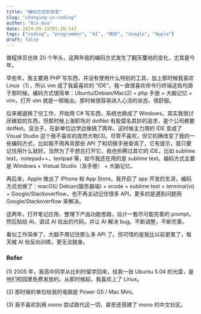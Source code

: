 ```yaml
---
title: "编码方式的改变"
slug: "changing-in-coding"
author: "Bin Hua"
date: 2024-09-15T01:26:14Z
tags: ["coding", "programmer", "AI", "微软", "Google", "Apple"]
draft: false
---
```


做程序员也快 20 个年头，这两年我的编码方式发生了翻天覆地的变化，尤其是今年。

早些年，我主要用 PHP 写东西，并没有使用什么特别的工具，加上那时候我喜欢 Linux（1），所以 vim 成了我最喜欢的 “IDE”。我一直很喜欢命令行终端这些均源于那时候。编码方式很简单：Ubuntu/Debian/Mac(2) + php 手册 + 大脑记忆 + vim，打开 vim 就是一顿输出。那时候很容易进入心流的状态，很舒服。

后来被逼换了份工作，开始用 C# 写东西，系统也换成了 Windows。其实我很讨厌微软的东西，但那时候上海职场对 dotNet 有股莫名其妙的追求，是个公司都要 dotNet。没法子，在新单位边学边做搞了两年。这时候主力用的 IDE 变成了 Visual Studio 这个我不喜欢的庞然大物(3)。尽管不喜欢，但它的确改变了我的一些编码方式，比如我不用再背那些 API 了和切换手册查询了，它有提示，我只要记住用什么就好。当然为了不想总打开它，我也折腾过其它的 IDE，比如 sublime text，notepad++，textpad 等，如今我还在用的是 sublime text。编码方式主要是 Windows + Vistual Studio（及手册） + 大脑记忆。

再后来，Apple 推出了 iPhone 和 App Store，我开启了 app 开发的生涯，编码方式也换了：macOS/ Debian(服务器端) + xcode + sublime text + terminal(vi) + Google/Stackoverflow，也不再主动记住很多 API，更多的是遇到问题用 Google/Stackoverflow 来解决。

这两年，打开笔记应用，整理下产品功能思路，设计一套尽可能完善的 prompt，然后贴给 AI，调试 AI 给出的代码，并让 AI 解决 bug。不断调整，不断完善。

看似工作简单了，大脑不用记住那么多 API 了。但可惜的是我比以前更累了，每天被 AI 给反向训练，更无法脱身。


### Refer

(1) 2005 年，我高中同学从比利时留学回来，给我一张 Ubuntu 5.04 的光盘，是他们校园里免费发放的。从那时候起，我喜欢上了 Linux。 

(2) 那时候的单位给我的电脑是 Power G5 / Mac Mini。

(3) 我不喜欢到用 mono 尝试取代这一切，甚至还搭建了 mono 的中文社区。